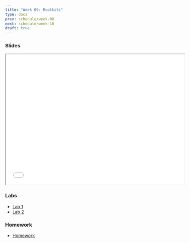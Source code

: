 ```yaml
---
title: "Week 09: Rootkits"
type: docs
prev: schedule/week-08
next: schedule/week-10
draft: true
---
```


### Slides

<iframe src="/404.html" width="576" height="420"></iframe>

### Labs

- [Lab 1](lab-1/)
- [Lab 2](lab-2/)

### Homework

- [Homework](hw/)

